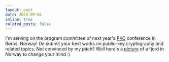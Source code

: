 ```yaml
---
layout: post
date: 2024-09-06 
inline: true
related_posts: false
---
```


I'm serving on the program committee of next year's [PKC](https://pkc.iacr.org/2025/callforpapers.php) conference in Røros, Norway! Do submit your best works on public-key cryptography and related topics. Not convinced by my pitch? Well here's a [picture](https://varun-maram.github.io/assets/img/fjord.jpg) of a fjord in Norway to change your mind :)